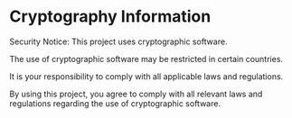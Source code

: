 # Cryptography Information
Security Notice: This project uses cryptographic software. 

The use of cryptographic software may be restricted in certain countries. 

It is your responsibility to comply with all applicable laws and regulations.

By using this project, you agree to comply with all relevant laws and regulations regarding the use of cryptographic software.